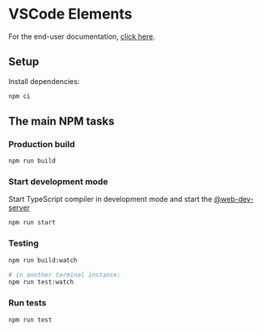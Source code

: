 # VSCode Elements

For the end-user documentation, [click here](https://vscode-elements.github.io).

## Setup

Install dependencies:

```bash
npm ci
```

## The main NPM tasks

### Production build

```bash
npm run build
```

### Start development mode

Start TypeScript compiler in development mode and start the [@web-dev-server](https://modern-web.dev/docs/dev-server/overview/)

```bash
npm run start
```

### Testing

```bash
npm run build:watch

# in another terminal instance:
npm run test:watch
```

### Run tests

```bash
npm run test
```
